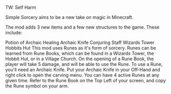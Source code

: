 TW: Self Harm

Simple Sorcery aims to be a new take on magic in Minecraft.

The mod adds 3 new items and a few new structures to the game. These include:

Potion of Archaic Healing
Archaic Knife
Conjuring Staff
Wizards Tower
Hobbits Hut
This mod uses Runes as it's form of sorcery. Runes can be learned from Rune Books, which can be found in a Wizards Tower, the Hobbit Hut, or in a Village Church. On the opening of a Rune Book, the player will take 5 damage, and will be able to use the Rune. To use a Rune, you'll need an Archaic Knife. Put your Archaic Knife in your Off-Hand and right click to open the carving menu. You can have 4 active Runes at any given time. Refer to the Rune Book on the Top Left of your screen, and copy the Rune symbol on your arm.
